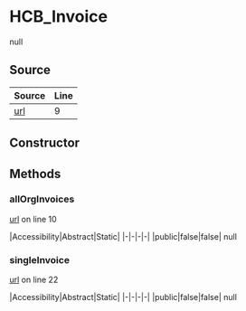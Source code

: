 # HCB_Invoice

null
## Source
|Source|Line|
|-|-|
|[url](https://github.com/devramsean0/hcb.js/blob/299d388/src/api_endpoints/invoices.ts#L9)|9|
## Constructor
## Methods
### allOrgInvoices
[url](https://github.com/devramsean0/hcb.js/blob/299d388/src/api_endpoints/invoices.ts#L10) on line 10  

|Accessibility|Abstract|Static|
|-|-|-|-|
|public|false|false|
null

### singleInvoice
[url](https://github.com/devramsean0/hcb.js/blob/299d388/src/api_endpoints/invoices.ts#L22) on line 22  

|Accessibility|Abstract|Static|
|-|-|-|-|
|public|false|false|
null
